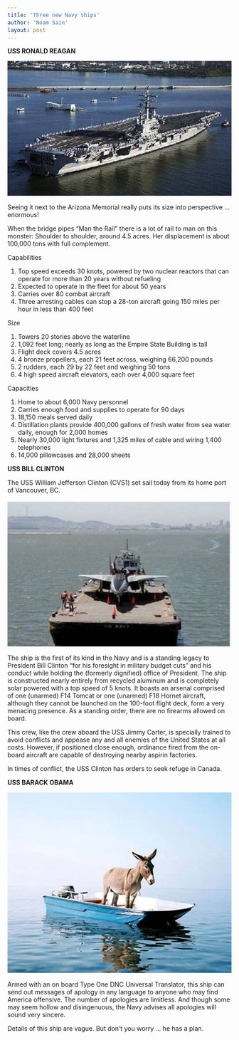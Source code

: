 ```yaml
---
title: 'Three new Navy ships'
author: 'Noam Sain'
layout: post
---
```


**USS RONALD REAGAN**

![](/assets/2017/2017-05-uss-reagan.jpg)

Seeing it next to the Arizona Memorial really puts its size into perspective … enormous!

When the bridge pipes “Man the Rail” there is a lot of rail to man on this monster: Shoulder to shoulder, around 4.5 acres. Her displacement is about 100,000 tons with full complement.

Capabilities

1. Top speed exceeds 30 knots, powered by two nuclear reactors that can operate for more than 20 years without refueling
2. Expected to operate in the fleet for about 50 years
3. Carries over 80 combat aircraft
4. Three arresting cables can stop a 28-ton aircraft going 150 miles per hour in less than 400 feet

Size

1. Towers 20 stories above the waterline
2. 1,092 feet long; nearly as long as the Empire State Building is tall
3. Flight deck covers 4.5 acres
4. 4 bronze propellers, each 21 feet across, weighing 66,200 pounds
5. 2 rudders, each 29 by 22 feet and weighing 50 tons
6. 4 high speed aircraft elevators, each over 4,000 square feet

Capacities

1. Home to about 6,000 Navy personnel
2. Carries enough food and supplies to operate for 90 days
3. 18,150 meals served daily
4. Distillation plants provide 400,000 gallons of fresh water from sea water daily, enough for 2,000 homes
5. Nearly 30,000 light fixtures and 1,325 miles of cable and wiring 1,400 telephones
6. 14,000 pillowcases and 28,000 sheets

**USS BILL CLINTON**

The USS William Jefferson Clinton (CVS1) set sail today from its home port of Vancouver, BC.

![](/assets/2017/2017-05-uss-clinton.jpg)

The ship is the first of its kind in the Navy and is a standing legacy to President Bill Clinton “for his foresight in military budget cuts” and his conduct while holding the (formerly dignified) office of President. The ship is constructed nearly entirely from recycled aluminum and is completely solar powered with a top speed of 5 knots. It boasts an arsenal comprised of one (unarmed) F14 Tomcat or one (unarmed) F18 Hornet aircraft, although they cannot be launched on the 100-foot flight deck, form a very menacing presence. As a standing order, there are no firearms allowed on board.

This crew, like the crew aboard the USS Jimmy Carter, is specially trained to avoid conflicts and appease any and all enemies of the United States at all costs. However, if positioned close enough, ordinance fired from the on-board aircraft are capable of destroying nearby aspirin factories.

In times of conflict, the USS Clinton has orders to seek refuge in Canada.

**USS BARACK OBAMA**

![](/assets/2017/2017-05-uss-obama.jpg)

Armed with an on board Type One DNC Universal Translator, this ship can send out messages of apology in any language to anyone who may find America offensive. The number of apologies are limitless. And though some may seem hollow and disingenuous, the Navy advises all apologies will sound very sincere.

Details of this ship are vague. But don’t you worry … he has a plan.